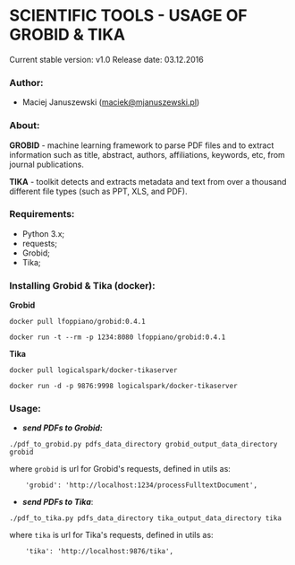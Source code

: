 SCIENTIFIC TOOLS - USAGE OF GROBID & TIKA
=========================================

Current stable version: v1.0
Release date: 03.12.2016

### Author:

* Maciej Januszewski (maciek@mjanuszewski.pl)

### About:

**GROBID** - machine learning framework to parse PDF files and to extract information such as title, abstract, authors, affiliations, keywords, etc, from journal publications.

**TIKA** - toolkit detects and extracts metadata and text from over a thousand different file types (such as PPT, XLS, and PDF).

### Requirements:
* Python 3.x;
* requests;
* Grobid;
* Tika;

### Installing Grobid & Tika (docker):

**Grobid**
```
docker pull lfoppiano/grobid:0.4.1
```
```
docker run -t --rm -p 1234:8080 lfoppiano/grobid:0.4.1
```

**Tika**
```
docker pull logicalspark/docker-tikaserver
```
```
docker run -d -p 9876:9998 logicalspark/docker-tikaserver
```


### Usage:
- ***send PDFs to Grobid:***
```
./pdf_to_grobid.py pdfs_data_directory grobid_output_data_directory grobid
```
where `grobid` is url for Grobid's requests, defined in utils as:
```
    'grobid': 'http://localhost:1234/processFulltextDocument',
```

- ***send PDFs to Tika***:
```
./pdf_to_tika.py pdfs_data_directory tika_output_data_directory tika
```
where `tika` is url for Tika's requests, defined in utils as:
```
    'tika': 'http://localhost:9876/tika',
```
